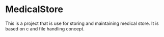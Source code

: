 # MedicalStore
This is a project that is use for storing and maintaining medical store. 
It is based on c and file handling concept.
